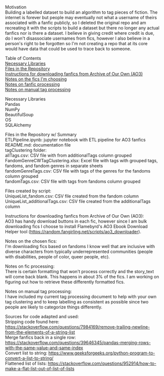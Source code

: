 Motivation <br>
Building a labelled dataset to build an algorithm to tag pieces of fiction. The internet is forever but people may eventually not what a username of theirs associated with a fanfic publicly, so I deleted the original repo and am recreating it with the scripts to build a dataset but there no longer any actual fanfics nor is there a dataset. I believe in giving credit where credit is due, do I won't disassociate usernames from fics, however I also believe in a person's right to be forgotten so I'm not creating a repo that at its core would have data that could be used to trace back to someone.

Table of Contents <br>
[Necessary Libraries](#libraries) <br>
[Files in the Repository](#repofiles) <br>
[Instructions for downloading fanfics from Archive of Our Own (AO3)](#ficdownloading) <br>
[Notes on the fics I'm choosing](#chosenfics) <br>
[Notes on fanfic processing](#ficprocessing) <br>
[Notes on manual tag processing](#tagprocessing) <br>

<a name="libraries">Necessary Libraries</a> <br>
Pandas <br>
NumPy <br>
BeautifulSoup <br>
OS <br>
SQLAlchemy <br>

<a name="repofiles">Files in the Repository w/ Summary</a> <br>
ETLPipeline.ipynb: jupyter notebook with ETL pipeline for AO3 fanfics <br>
README.md: documentation file <br>
tagClustering folder: <br>
  allTags.csv: CSV file with from additionalTags column grouped <br>
  FandomGenreCWTagClustering.xlsx: Excel file with tags with grouped tags, fandoms, and fandom genres in separate sheets <br>
  fandomGenreTags.csv: CSV file with tags of the genres for the fandoms column grouped <br>
  fandomTags.csv: CSV file with tags from fandoms column grouped <br>

Files created by script: <br>
UniqueList_fandom.csv: CSV file created from the fandom column <br>
UniqueList_additionalTags.csv: CSV file created from the additionalTags column <br>

<a name="ficdownloading">Instructions for downloading fanfics from Archive of Our Own (AO3)</a>: <br>
AO3 has handy download buttons in each fic, however since I am bulk downloading fics I choose to install Flamebyrd's AO3 Ebook Download Helper tool (https://random.fangirling.net/scripts/ao3_downloader). <br>

<a name="chosenfics">Notes on the chosen fics</a>: <br>
I'm downloading fics based on fandoms I know well that are inclusive with diverse characters from typically underrepresented communities (people with disabilities, people of color, queer people, etc)</a>. <br>

<a name="ficprocessing">Notes on fic processing</a>: <br>
There is certain formatting that won't process correctly and the story_text will come back blank. This happens in about 3% of the fics. I am working on figuring out how to retrieve these differently formatted fics. <br>

<a name="tagprocessing">Notes on manual tag processing</a>: <br>
I have included my current tag processing document to help with your own tag clustering and to keep labelling as consistent as possible since two people are likely to categorize things differently. <br>

Sources for code adapted and used: <br>
Stripping code found here: https://stackoverflow.com/questions/7984169/remove-trailing-newline-from-the-elements-of-a-string-list <br>
Merge fanfics back in a single row: https://stackoverflow.com/questions/39646345/pandas-merging-rows-with-the-same-value-and-same-index <br>
Convert list to string: https://www.geeksforgeeks.org/python-program-to-convert-a-list-to-string/ <br>
Flattened list of lists: https://stackoverflow.com/questions/952914/how-to-make-a-flat-list-out-of-list-of-lists <br>
